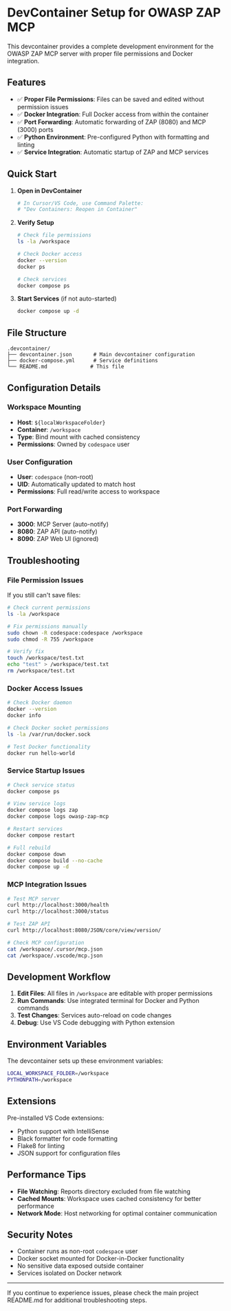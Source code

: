 # DevContainer Setup for OWASP ZAP MCP

This devcontainer provides a complete development environment for the OWASP ZAP MCP server with proper file permissions and Docker integration.

## Features

- ✅ **Proper File Permissions**: Files can be saved and edited without permission issues
- ✅ **Docker Integration**: Full Docker access from within the container
- ✅ **Port Forwarding**: Automatic forwarding of ZAP (8080) and MCP (3000) ports
- ✅ **Python Environment**: Pre-configured Python with formatting and linting
- ✅ **Service Integration**: Automatic startup of ZAP and MCP services

## Quick Start

1. **Open in DevContainer**
   ```bash
   # In Cursor/VS Code, use Command Palette:
   # "Dev Containers: Reopen in Container"
   ```

2. **Verify Setup**
   ```bash
   # Check file permissions
   ls -la /workspace
   
   # Check Docker access
   docker --version
   docker ps
   
   # Check services
   docker compose ps
   ```

3. **Start Services** (if not auto-started)
   ```bash
   docker compose up -d
   ```

## File Structure

```
.devcontainer/
├── devcontainer.json       # Main devcontainer configuration
├── docker-compose.yml      # Service definitions
└── README.md              # This file
```

## Configuration Details

### Workspace Mounting
- **Host**: `${localWorkspaceFolder}` 
- **Container**: `/workspace`
- **Type**: Bind mount with cached consistency
- **Permissions**: Owned by `codespace` user

### User Configuration
- **User**: `codespace` (non-root)
- **UID**: Automatically updated to match host
- **Permissions**: Full read/write access to workspace

### Port Forwarding
- **3000**: MCP Server (auto-notify)
- **8080**: ZAP API (auto-notify)  
- **8090**: ZAP Web UI (ignored)

## Troubleshooting

### File Permission Issues

If you still can't save files:

```bash
# Check current permissions
ls -la /workspace

# Fix permissions manually
sudo chown -R codespace:codespace /workspace
sudo chmod -R 755 /workspace

# Verify fix
touch /workspace/test.txt
echo "test" > /workspace/test.txt
rm /workspace/test.txt
```

### Docker Access Issues

```bash
# Check Docker daemon
docker --version
docker info

# Check Docker socket permissions
ls -la /var/run/docker.sock

# Test Docker functionality
docker run hello-world
```

### Service Startup Issues

```bash
# Check service status
docker compose ps

# View service logs
docker compose logs zap
docker compose logs owasp-zap-mcp

# Restart services
docker compose restart

# Full rebuild
docker compose down
docker compose build --no-cache
docker compose up -d
```

### MCP Integration Issues

```bash
# Test MCP server
curl http://localhost:3000/health
curl http://localhost:3000/status

# Test ZAP API
curl http://localhost:8080/JSON/core/view/version/

# Check MCP configuration
cat /workspace/.cursor/mcp.json
cat /workspace/.vscode/mcp.json
```

## Development Workflow

1. **Edit Files**: All files in `/workspace` are editable with proper permissions
2. **Run Commands**: Use integrated terminal for Docker and Python commands
3. **Test Changes**: Services auto-reload on code changes
4. **Debug**: Use VS Code debugging with Python extension

## Environment Variables

The devcontainer sets up these environment variables:

```bash
LOCAL_WORKSPACE_FOLDER=/workspace
PYTHONPATH=/workspace
```

## Extensions

Pre-installed VS Code extensions:
- Python support with IntelliSense
- Black formatter for code formatting
- Flake8 for linting
- JSON support for configuration files

## Performance Tips

- **File Watching**: Reports directory excluded from file watching
- **Cached Mounts**: Workspace uses cached consistency for better performance
- **Network Mode**: Host networking for optimal container communication

## Security Notes

- Container runs as non-root `codespace` user
- Docker socket mounted for Docker-in-Docker functionality
- No sensitive data exposed outside container
- Services isolated on Docker network

---

If you continue to experience issues, please check the main project README.md for additional troubleshooting steps. 
